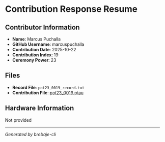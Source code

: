 # Contribution Response Resume

## Contributor Information
- **Name**: Marcus Puchalla
- **GitHub Username**: marcuspuchalla
- **Contribution Date**: 2025-10-22
- **Contribution Index**: 19
- **Ceremony Power**: 23

## Files
- **Record File**: `pot23_0019_record.txt`
- **Contribution File**: [pot23_0019.ptau](https://cardano-trusted-setup-test.s3.us-east-2.amazonaws.com/Cardano-PPOT/pot23_0019.ptau)

## Hardware Information
Not provided

---
*Generated by brebaje-cli*
